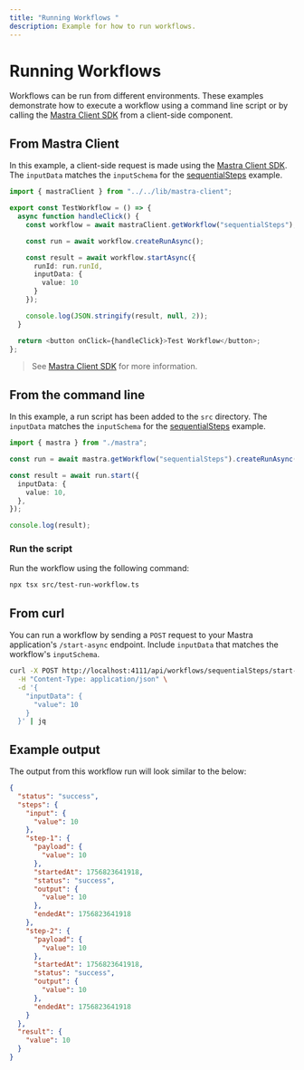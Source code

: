 ```yaml
---
title: "Running Workflows "
description: Example for how to run workflows.
---
```


# Running Workflows

Workflows can be run from different environments. These examples demonstrate how to execute a workflow using a command line script or by calling the [Mastra Client SDK](../../docs/server-db/mastra-client.md) from a client-side component.

## From Mastra Client

In this example, a client-side request is made using the [Mastra Client SDK](../../docs/server-db/mastra-client.md). The `inputData` matches the `inputSchema` for the [sequentialSteps](./sequential-steps.md) example.

```typescript filename="src/components/test-run-workflow.tsx"
import { mastraClient } from "../../lib/mastra-client";

export const TestWorkflow = () => {
  async function handleClick() {
    const workflow = await mastraClient.getWorkflow("sequentialSteps");

    const run = await workflow.createRunAsync();

    const result = await workflow.startAsync({
      runId: run.runId,
      inputData: {
        value: 10
      }
    });

    console.log(JSON.stringify(result, null, 2));
  }

  return <button onClick={handleClick}>Test Workflow</button>;
};
```

> See [Mastra Client SDK](../../docs/server-db/mastra-client.md) for more information.

## From the command line

In this example, a run script has been added to the `src` directory. The `inputData` matches the `inputSchema` for the [sequentialSteps](./sequential-steps.md) example.

```typescript filename="src/test-run-workflow.ts" showLineNumbers copy
import { mastra } from "./mastra";

const run = await mastra.getWorkflow("sequentialSteps").createRunAsync();

const result = await run.start({
  inputData: {
    value: 10,
  },
});

console.log(result);
```

### Run the script

Run the workflow using the following command:

```bash
npx tsx src/test-run-workflow.ts
```

## From curl

You can run a workflow by sending a `POST` request to your Mastra application's `/start-async` endpoint. Include `inputData` that matches the workflow's `inputSchema`.

```bash
curl -X POST http://localhost:4111/api/workflows/sequentialSteps/start-async \
  -H "Content-Type: application/json" \
  -d '{
    "inputData": {
      "value": 10
    }
  }' | jq
```

## Example output

The output from this workflow run will look similar to the below:

```json
{
  "status": "success",
  "steps": {
    "input": {
      "value": 10
    },
    "step-1": {
      "payload": {
        "value": 10
      },
      "startedAt": 1756823641918,
      "status": "success",
      "output": {
        "value": 10
      },
      "endedAt": 1756823641918
    },
    "step-2": {
      "payload": {
        "value": 10
      },
      "startedAt": 1756823641918,
      "status": "success",
      "output": {
        "value": 10
      },
      "endedAt": 1756823641918
    }
  },
  "result": {
    "value": 10
  }
}
```
